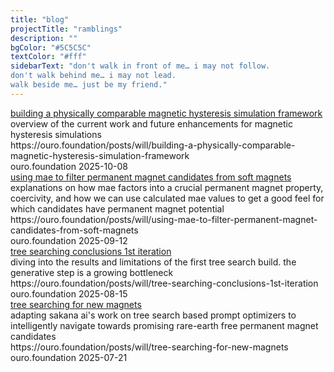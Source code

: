 ```yaml
---
title: "blog"
projectTitle: "ramblings"
description: ""
bgColor: "#5C5C5C"
textColor: "#fff"
sidebarText: "don't walk in front of me… i may not follow.
don't walk behind me… i may not lead.
walk beside me… just be my friend."
---
```


<div class="link-preview">
    <div class="link-preview-content">
        <div class="link-preview-text">
            <a href="https://ouro.foundation/posts/will/building-a-physically-comparable-magnetic-hysteresis-simulation-framework" class="link-preview-title" target="_blank" rel="noopener">
                building a physically comparable magnetic hysteresis simulation framework
            </a>
            <div class="link-preview-description">
                overview of the current work and future enhancements for magnetic hysteresis simulations
            </div>
            <div class="link-preview-url">https://ouro.foundation/posts/will/building-a-physically-comparable-magnetic-hysteresis-simulation-framework</div>
            <div class="link-preview-meta">
                <span class="link-preview-domain">ouro.foundation</span>
                <span class="link-preview-date">2025-10-08</span>
            </div>
        </div>
    </div>
</div>

<div class="link-preview">
    <div class="link-preview-content">
        <div class="link-preview-text">
            <a href="https://ouro.foundation/posts/will/using-mae-to-filter-permanent-magnet-candidates-from-soft-magnets" class="link-preview-title" target="_blank" rel="noopener">
                using mae to filter permanent magnet candidates from soft magnets
            </a>
            <div class="link-preview-description">
                explanations on how mae factors into a crucial permanent magnet property, coercivity, and how we can use calculated mae values to get a good feel for which candidates have permanent magnet potential
            </div>
            <div class="link-preview-url">https://ouro.foundation/posts/will/using-mae-to-filter-permanent-magnet-candidates-from-soft-magnets</div>
            <div class="link-preview-meta">
                <span class="link-preview-domain">ouro.foundation</span>
                <span class="link-preview-date">2025-09-12</span>
            </div>
        </div>
    </div>
</div>

<div class="link-preview">
    <div class="link-preview-content">
        <div class="link-preview-text">
            <a href="https://ouro.foundation/posts/will/tree-searching-conclusions-1st-iteration" class="link-preview-title" target="_blank" rel="noopener">
                tree searching conclusions 1st iteration
            </a>
            <div class="link-preview-description">
                diving into the results and limitations of the first tree search build. the generative step is a growing bottleneck
            </div>
            <div class="link-preview-url">https://ouro.foundation/posts/will/tree-searching-conclusions-1st-iteration</div>
            <div class="link-preview-meta">
                <span class="link-preview-domain">ouro.foundation</span>
                <span class="link-preview-date">2025-08-15</span>
            </div>
        </div>
    </div>
</div>

<div class="link-preview">
    <div class="link-preview-content">
        <div class="link-preview-text">
            <a href="https://ouro.foundation/posts/will/tree-searching-for-new-magnets" class="link-preview-title" target="_blank" rel="noopener">
                tree searching for new magnets
            </a>
            <div class="link-preview-description">
                adapting sakana ai's work on tree search based prompt optimizers to intelligently navigate towards promising rare-earth free permanent magnet candidates
            </div>
            <div class="link-preview-url">https://ouro.foundation/posts/will/tree-searching-for-new-magnets</div>
            <div class="link-preview-meta">
                <span class="link-preview-domain">ouro.foundation</span>
                <span class="link-preview-date">2025-07-21</span>
            </div>
        </div>
    </div>
</div>
